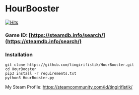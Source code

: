 # HourBooster
[![Hits](https://hits.sh/github.com/tingirifistik/HourBooster.svg?label=views&color=007ec6)](https://hits.sh/github.com/tingirifistik/HourBooster/)

### Game ID: [https://steamdb.info/search/](https://steamdb.info/search/)

### Installation

```console
git clone https://github.com/tingirifistik/HourBooster.git
cd HourBooster
pip3 install -r requirements.txt
python3 HourBooster.py
```

My Steam Profile: https://steamcommunity.com/id/tingirifistik/
